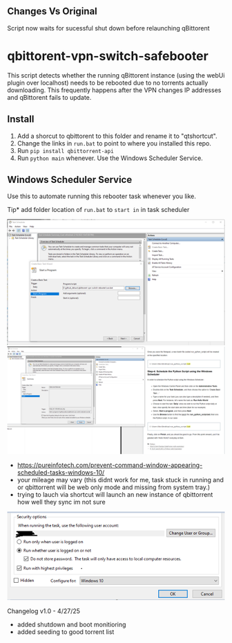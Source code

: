 ## Changes Vs Original

Script now waits for sucessful shut down before relaunching qBittorent

# qbittorent-vpn-switch-safebooter

This script detects whether the running qBittorent instance (using the webUi plugin over localhost) needs to be rebooted due to no torrents actually downloading. This frequently happens after the VPN changes IP addresses and qBittorent fails to update.

## Install
1. Add a shorcut to qbittorent to this folder and rename it to "qtshortcut".
2. Change the links in `run.bat` to point to where you installed this repo.
3. Run `pip install qbittorrent-api`
4. Run `python main` whenever. Use the Windows Scheduler Service.
   
## Windows Scheduler Service

Use this to automate running this rebooter task whenever you like.

Tip* add folder location of `run.bat` to `start in` in task scheduler

![Instructions 1](instructions1.png "1")
![Instructions 2](instructions2.png "2")

- https://pureinfotech.com/prevent-command-window-appearing-scheduled-tasks-windows-10/
- your mileage may vary (this didnt work for me, task stuck in running and or qbittorrent will be web only mode and missing from system tray.)
- trying to lauch via shortcut will launch an new instance of qbittorrent how well they sync im not sure
  
![Instructions 3](instructions3.png "3")

Changelog
v1.0 - 4/27/25
   - added shutdown and boot monitioring
   - added seeding to good torrent list 
   

